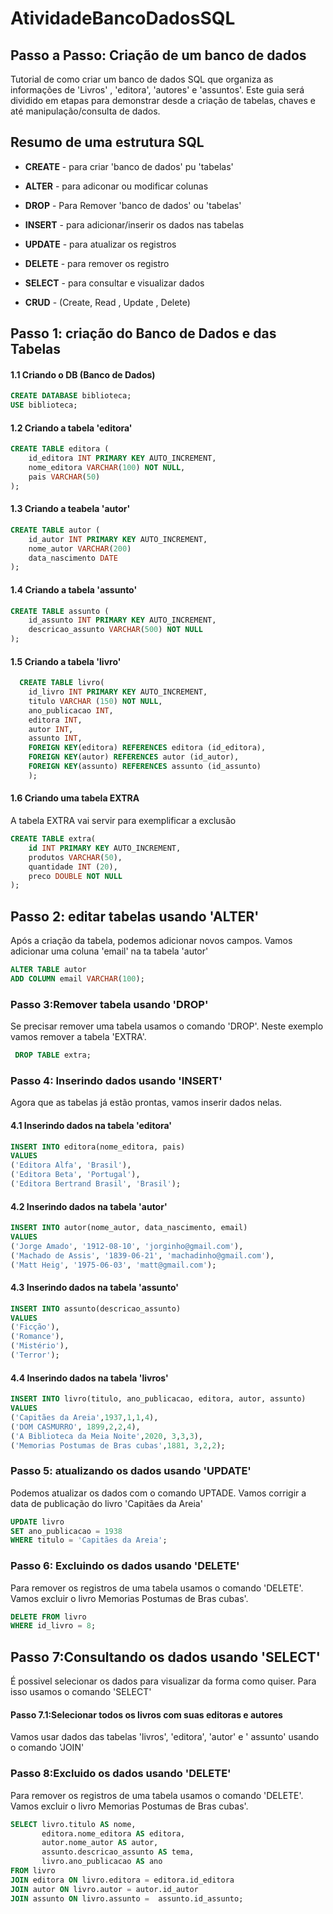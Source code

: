 # AtividadeBancoDadosSQL

## Passo a Passo: Criação de um banco de dados
Tutorial de como criar um banco de dados SQL que organiza as informações de 'Livros' , 'editora', 'autores' e 'assuntos'.
Este guia será dividido em etapas para demonstrar desde a criação de tabelas, chaves e até manipulação/consulta de dados.

## Resumo de uma estrutura SQL

* __CREATE__ - para criar 'banco de dados' pu 'tabelas'

* __ALTER__ - para adiconar ou modificar colunas

* __DROP__ - Para Remover 'banco de dados' ou 'tabelas'

* __INSERT__ - para adicionar/inserir os dados nas tabelas

* __UPDATE__ - para atualizar os registros

* __DELETE__ - para remover os registro

* __SELECT__ - para consultar e visualizar dados

* __CRUD__ - (Create, Read , Update , Delete)

## Passo 1: criação do Banco de Dados e das Tabelas
#### 1.1 Criando o DB (Banco de Dados)

```SQL
CREATE DATABASE biblioteca;
USE biblioteca;
```

#### 1.2 Criando a tabela 'editora'
```SQL
CREATE TABLE editora (
    id_editora INT PRIMARY KEY AUTO_INCREMENT,
    nome_editora VARCHAR(100) NOT NULL,
    pais VARCHAR(50)
);
```

#### 1.3 Criando a teabela 'autor'

```SQL
CREATE TABLE autor (
    id_autor INT PRIMARY KEY AUTO_INCREMENT,
    nome_autor VARCHAR(200)
    data_nascimento DATE
);
```

#### 1.4 Criando a tabela 'assunto'
```SQL
CREATE TABLE assunto (
    id_assunto INT PRIMARY KEY AUTO_INCREMENT,
    descricao_assunto VARCHAR(500) NOT NULL
);
```

#### 1.5 Criando a tabela 'livro'
```SQL
  CREATE TABLE livro(
    id_livro INT PRIMARY KEY AUTO_INCREMENT,
    titulo VARCHAR (150) NOT NULL,
    ano_publicacao INT,
    editora INT,
    autor INT,
    assunto INT,
    FOREIGN KEY(editora) REFERENCES editora (id_editora),
    FOREIGN KEY(autor) REFERENCES autor (id_autor),
    FOREIGN KEY(assunto) REFERENCES assunto (id_assunto)
    );
```

#### 1.6 Criando uma tabela EXTRA
A tabela EXTRA vai servir para exemplificar a exclusão
```SQL
CREATE TABLE extra(
    id INT PRIMARY KEY AUTO_INCREMENT,
    produtos VARCHAR(50),
    quantidade INT (20),
    preco DOUBLE NOT NULL
);
```

## Passo 2: editar tabelas usando 'ALTER'
Após a criação da tabela, podemos adicionar novos campos. Vamos adicionar uma coluna 'email' na ta tabela 'autor'

```SQL
ALTER TABLE autor
ADD COLUMN email VARCHAR(100);
```

### Passo 3:Remover tabela usando 'DROP'
Se precisar remover uma tabela usamos o comando 'DROP'. Neste exemplo vamos remover a tabela 'EXTRA'.

```SQL
 DROP TABLE extra;
```

### Passo 4: Inserindo dados usando 'INSERT'
Agora que as tabelas já estão prontas, vamos inserir dados nelas.

#### 4.1 Inserindo dados na tabela 'editora'
```SQL
INSERT INTO editora(nome_editora, pais)
VALUES
('Editora Alfa', 'Brasil'),
('Editora Beta', 'Portugal'),
('Editora Bertrand Brasil', 'Brasil');
```

#### 4.2 Inserindo dados na tabela 'autor'
```SQL
INSERT INTO autor(nome_autor, data_nascimento, email)
VALUES
('Jorge Amado', '1912-08-10', 'jorginho@gmail.com'),
('Machado de Assis', '1839-06-21', 'machadinho@gmail.com'),
('Matt Heig', '1975-06-03', 'matt@gmail.com');
```

#### 4.3 Inserindo dados na tabela 'assunto'
```SQL
INSERT INTO assunto(descricao_assunto)
VALUES
('Ficção'),
('Romance'),
('Mistério'),
('Terror');
```
#### 4.4 Inserindo dados na tabela 'livros'
```SQL
INSERT INTO livro(titulo, ano_publicacao, editora, autor, assunto)
VALUES
('Capitães da Areia',1937,1,1,4),
('DOM CASMURRO', 1899,2,2,4),
('A Biblioteca da Meia Noite',2020, 3,3,3),
('Memorias Postumas de Bras cubas',1881, 3,2,2);
```

### Passo 5: atualizando os dados usando 'UPDATE'
Podemos atualizar os dados com o comando UPTADE. Vamos corrigir a data de publicação do livro 'Capitães da Areia'

```SQL
UPDATE livro
SET ano_publicacao = 1938
WHERE titulo = 'Capitães da Areia';
```

### Passo 6: Excluindo os dados usando 'DELETE'
Para remover os registros de uma tabela usamos o comando 'DELETE'.
Vamos excluir o livro Memorias Postumas de Bras cubas'.

```SQL
DELETE FROM livro
WHERE id_livro = 8;
```

## Passo 7:Consultando os dados usando 'SELECT'
É possivel selecionar os dados para visualizar da forma como quiser.
Para isso usamos o comando 'SELECT'

#### Passo 7.1:Selecionar todos os livros com suas editoras e autores
Vamos usar dados das tabelas 'livros', 'editora', 'autor' e ' assunto' usando o comando 'JOIN'
### Passo 8:Excluido os dados usando 'DELETE'
Para remover os registros de uma tabela usamos o comando 'DELETE'.
Vamos excluir o livro Memorias Postumas de Bras cubas'.

```SQL
SELECT livro.titulo AS nome,
       editora.nome_editora AS editora,
       autor.nome_autor AS autor,
       assunto.descricao_assunto AS tema,
       livro.ano_publicacao AS ano
FROM livro
JOIN editora ON livro.editora = editora.id_editora
JOIN autor ON livro.autor = autor.id_autor
JOIN assunto ON livro.assunto =  assunto.id_assunto;
```
